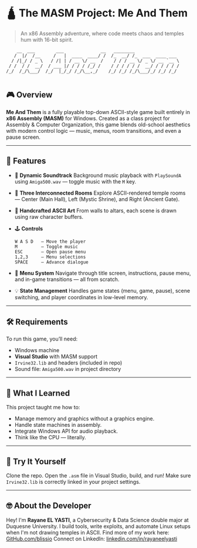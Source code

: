 # 🛕 The MASM Project: Me And Them

> An x86 Assembly adventure, where code meets chaos and temples hum with 16-bit spirit.

  ```
      __  ___        ___              __   ________                 
     /  |/  /__     /   |  ____  ____/ /  /_  __/ /_  ___  ____ ___ 
    / /|_/ / _ \   / /| | / __ \/ __  /    / / / __ \/ _ \/ __ `__ \
   / /  / /  __/  / ___ |/ / / / /_/ /    / / / / / /  __/ / / / / /
/_/  /_/\___/  /_/  |_/_/ /_/\__,_/    /_/ /_/ /_/\___/_/ /_/ /_/ 
                                                                  
  ```

## 🎮 Overview

**Me And Them** is a fully playable top-down ASCII-style game built entirely in **x86 Assembly (MASM)** for Windows. Created as a class project for Assembly & Computer Organization, this game blends old-school aesthetics with modern control logic — music, menus, room transitions, and even a pause screen.

---

## 🧠 Features

* 🎵 **Dynamic Soundtrack**
  Background music playback with `PlaySoundA` using `Amiga500.wav` — toggle music with the `M` key.

* 🧭 **Three Interconnected Rooms**
  Explore ASCII-rendered temple rooms — Center (Main Hall), Left (Mystic Shrine), and Right (Ancient Gate).

* 🎨 **Handcrafted ASCII Art**
  From walls to altars, each scene is drawn using raw character buffers.

* 🕹️ **Controls**

  ```
  W A S D   — Move the player  
  M         — Toggle music  
  ESC       — Open pause menu  
  1,2,3     — Menu selections  
  SPACE     — Advance dialogue
  ```

* 💾 **Menu System**
  Navigate through title screen, instructions, pause menu, and in-game transitions — all from scratch.

* 💡 **State Management**
  Handles game states (menu, game, pause), scene switching, and player coordinates in low-level memory.

---

## 🛠 Requirements

To run this game, you’ll need:

* Windows machine
* **Visual Studio** with MASM support
* `Irvine32.lib` and headers (included in repo)
* Sound file: `Amiga500.wav` in project directory

---

## 🧠 What I Learned

This project taught me how to:

* Manage memory and graphics without a graphics engine.
* Handle state machines in assembly.
* Integrate Windows API for audio playback.
* Think like the CPU — literally.

---

## 🚀 Try It Yourself

Clone the repo.
Open the `.asm` file in Visual Studio, build, and run!
Make sure `Irvine32.lib` is correctly linked in your project settings.

---

## 🤓 About the Developer

Hey! I'm **Rayane EL YASTI**, a Cybersecurity & Data Science double major at Duquesne University. I build tools, write exploits, and automate Linux setups when I'm not drawing temples in ASCII.
Find more of my work here: [GitHub.com/blissio](https://github.com/blissio)
Connect on LinkedIn: [linkedin.com/in/rayaneelyasti](https://www.linkedin.com/in/rayaneelyasti/)

